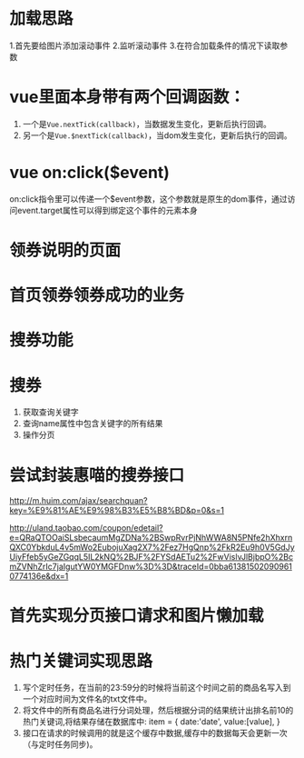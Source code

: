 # 加载思路
1.首先要给图片添加滚动事件
2.监听滚动事件
3.在符合加载条件的情况下读取参数


# vue里面本身带有两个回调函数：
1. 一个是`Vue.nextTick(callback)`，当数据发生变化，更新后执行回调。
2. 另一个是`Vue.$nextTick(callback)`，当dom发生变化，更新后执行的回调。

# vue on:click($event)
on:click指令里可以传递一个$event参数，这个参数就是原生的dom事件，通过访问event.target属性可以得到绑定这个事件的元素本身

# 领券说明的页面
# 首页领券领券成功的业务
# 搜券功能

# 搜券
1. 获取查询关键字
2. 查询name属性中包含关键字的所有结果
3. 操作分页

# 尝试封装惠喵的搜券接口
http://m.huim.com/ajax/searchquan?key=%E9%81%AE%E9%98%B3%E5%B8%BD&p=0&s=1

http://uland.taobao.com/coupon/edetail?e=QRaQTOOaiSLsbecaumMgZDNa%2BSwpRvrPjNhWWA8N5PNfe2hXhxrnQXC0YbkduL4v5mWo2EubojuXag2X7%2Fez7HgQnp%2FkR2Eu9h0V5GdJyUiyFfeb5yGeZGqqL5IL2kNQ%2BJF%2FYSdAETu2%2FwVislvJlBjbpO%2BcmZVNhZrIc7jaIgutYW0YMGFDnw%3D%3D&traceId=0bba613815020909610774136e&dx=1

# 首先实现分页接口请求和图片懒加载

# 热门关键词实现思路
1. 写个定时任务，在当前的23:59分的时候将当前这个时间之前的商品名写入到一个对应时间为文件名的txt文件中。
2. 将文件中的所有商品名进行分词处理，然后根据分词的结果统计出排名前10的热门关键词,将结果存储在数据库中:
item = {
	date:'date',
	value:[value],
}
3. 接口在请求的时候调用的就是这个缓存中数据,缓存中的数据每天会更新一次（与定时任务同步)。